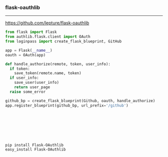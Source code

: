 ### flask-oauthlib
---
https://github.com/lepture/flask-oauthlib

```py
from flask import Flask
from authlib.flask.client import OAuth
from loginpass import create_flask_blueprint, GitHub

app = Flask(__name__)
oauth = OAuth(app)

def handle_authorize(remote, token, user_info):
  if token:
    save_token(remote.name, token)
  if user_info:
    save_user(user_info)
    return user_page
  raise some_error

github_bp = create_flask_blueprint(Github, oauth, handle_authorize)
app.register_blueprint(github_bp, url_prefix='/github')









```

```sh
pip install Flask-OAuthlib
easy_install Flask-OAuthlib
```

```
```


